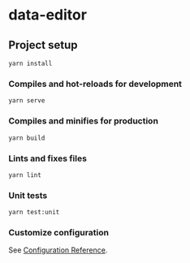# data-editor

## Project setup

```
yarn install
```

### Compiles and hot-reloads for development

```
yarn serve
```

### Compiles and minifies for production

```
yarn build
```

### Lints and fixes files

```
yarn lint
```

### Unit tests

```
yarn test:unit
```

### Customize configuration

See [Configuration Reference](https://cli.vuejs.org/config/).

